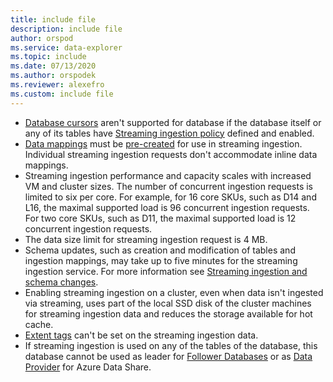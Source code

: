 ```yaml
---
title: include file
description: include file
author: orspod
ms.service: data-explorer
ms.topic: include
ms.date: 07/13/2020
ms.author: orspodek
ms.reviewer: alexefro
ms.custom: include file
---
```


* [Database cursors](../kusto/management/databasecursor.md) aren't supported for database if the database itself or any of its tables have [Streaming ingestion policy](../kusto/management/streamingingestionpolicy.md) defined and enabled.
* [Data mappings](../kusto/management/mappings.md) must be [pre-created](../kusto/management/create-ingestion-mapping-command.md) for use in streaming ingestion. Individual streaming ingestion requests don't accommodate inline data mappings.
* Streaming ingestion performance and capacity scales with increased VM and cluster sizes. The number of concurrent ingestion requests is limited to six per core. For example, for 16 core SKUs, such as D14 and L16, the maximal supported load is 96 concurrent ingestion requests. For two core SKUs, such as D11, the maximal supported load is 12 concurrent ingestion requests.
* The data size limit for streaming ingestion request is 4 MB.
* Schema updates, such as creation and modification of tables and ingestion mappings, may take up to five minutes for the streaming ingestion service. For more information see [Streaming ingestion and schema changes](../kusto/management/data-ingestion/streaming-ingestion-schema-changes.md).
* Enabling streaming ingestion on a cluster, even when data isn't ingested via streaming, uses part of the local SSD disk of the cluster machines for streaming ingestion data and reduces the storage available for hot cache.
* [Extent tags](../kusto/management/extents-overview.md#extent-tagging) can't be set on the streaming ingestion data.
* If streaming ingestion is used on any of the tables of the database, this database cannot be used as leader for [Follower Databases](../follower.md) or as [Data Provider](../data-share.md#data-provider---share-data) for Azure Data Share.
